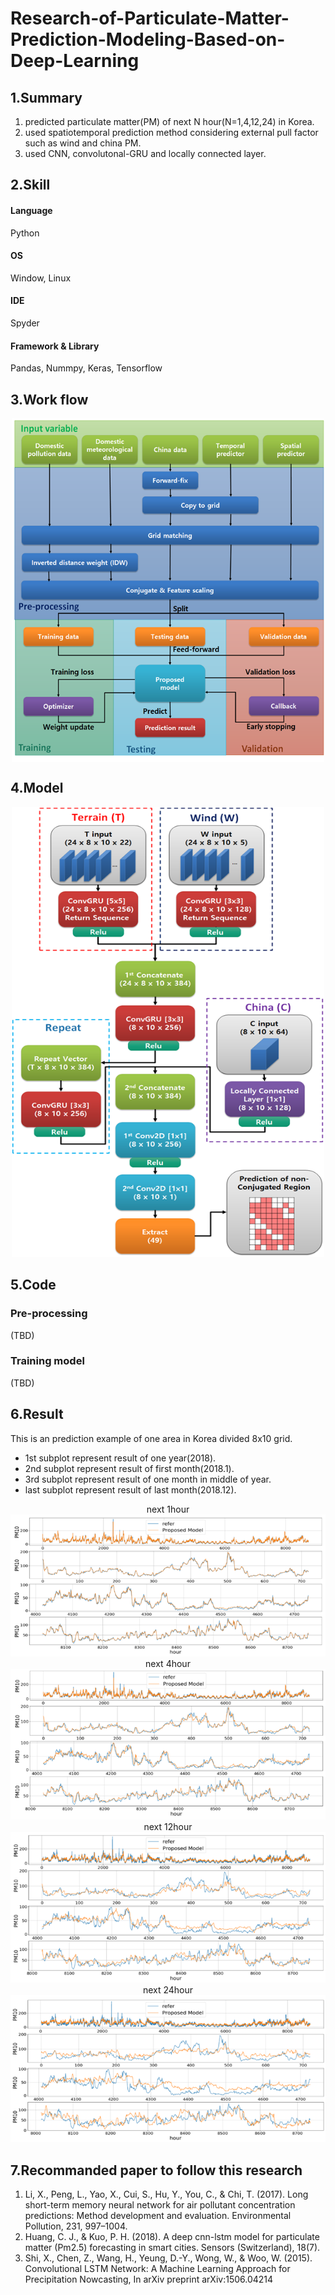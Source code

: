# Research-of-Particulate-Matter-Prediction-Modeling-Based-on-Deep-Learning

## 1.Summary
1. predicted particulate matter(PM) of next N hour(N=1,4,12,24) in Korea.<br/>
2. used spatiotemporal prediction method considering external pull factor such as wind and china PM.<br/>
3. used CNN, convolutonal-GRU and locally connected layer.<br/>

## 2.Skill
#### Language 
Python
#### OS 
Window, Linux
#### IDE  
Spyder 
#### Framework & Library
Pandas, Nummpy, Keras, Tensorflow
<br/>
## 3.Work flow
<p align="center">
<img src="image/System Flow.png" width=500 height=550 align="center">
</p> 

## 4.Model
<p align="center">
<img src="image/모델.png" width= 500, height = 720></p>

## 5.Code
### Pre-processing
(TBD)
### Training model
(TBD)
## 6.Result
This is an prediction example of one area in Korea divided 8x10 grid. <br/>
- 1st subplot represent result of one year(2018).<br/>
- 2nd subplot represent result of first month(2018.1).<br/>
- 3rd subplot represent result of one month in middle of year.<br/>
- last subplot represent result of last month(2018.12).<br/>
<p align="center">
next 1hour<br/>
<img src="image/R1.png"><br/>
next 4hour<br/>
<img src="image/R4.png"><br/>
next 12hour<br/>
<img src="image/R12.png"><br/>
next 24hour<br/>
<img src="image/R24.png"><br/>
</p>

## 7.Recommanded paper to follow this research
1. Li, X., Peng, L., Yao, X., Cui, S., Hu, Y., You, C., & Chi, T. (2017). Long short-term memory neural network for air pollutant concentration predictions: Method development and evaluation. Environmental Pollution, 231, 997–1004.
2. Huang, C. J., & Kuo, P. H. (2018). A deep cnn-lstm model for particulate matter (Pm2.5) forecasting in smart cities. Sensors (Switzerland), 18(7).
3. Shi, X., Chen, Z., Wang, H., Yeung, D.-Y., Wong, W., & Woo, W. (2015). Convolutional LSTM Network: A Machine Learning Approach for Precipitation Nowcasting, In arXiv preprint arXiv:1506.04214
